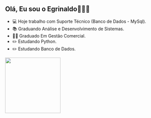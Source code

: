 ## Olá, Eu sou o Egrinaldo🧑🏾‍💻

- 💻 Hoje trabalho com Suporte Técnico (Banco de Dados - MySql).
- 📚 Graduando Análise e Desenvolvimento de Sistemas.
- 🧑‍🎓 Graduado Em Gestão Comercial.
- ✏️ Estudando Python.
- ✏️ Estudando Banco de Dados.


<div>
<a href="https://github.com/egrinaldo">
<img height="180em" src="https://github-readme-stats.vercel.app/api?username=egrinaldo&theme=dark&show_icons=true">
</div>

